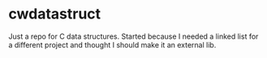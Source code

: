 # cwdatastruct
Just a repo for C data structures. Started because I needed a linked list for a different project and thought I should make it an external lib.
